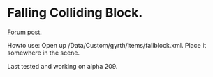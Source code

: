 # Falling Colliding Block.
[Forum post.](http://forums.wolfire.com/viewtopic.php?f=16&t=15561&sid=47bf7eb5c822a000af04e6fb5d5683dc)

Howto use:
	Open up /Data/Custom/gyrth/items/fallblock.xml.
	Place it somewhere in the scene.

Last tested and working on alpha 209.